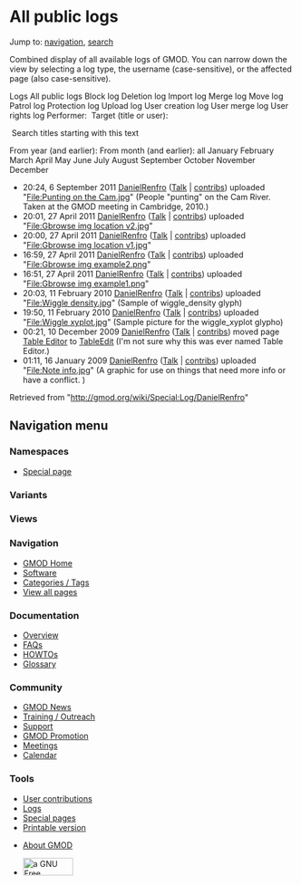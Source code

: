 <div id="mw-page-base" class="noprint">

</div>

<div id="mw-head-base" class="noprint">

</div>

<div id="content" class="mw-body" role="main">

<span id="top"></span>

<div id="mw-js-message" style="display:none;">

</div>



# <span dir="auto">All public logs</span>

<div id="bodyContent">

<div id="contentSub">

</div>

<div id="jump-to-nav" class="mw-jump">

Jump to: [navigation](#mw-navigation), [search](#p-search)

</div>

<div id="mw-content-text">

Combined display of all available logs of GMOD. You can narrow down the
view by selecting a log type, the username (case-sensitive), or the
affected page (also case-sensitive).

Logs All public logs Block log Deletion log Import log Merge log Move
log Patrol log Protection log Upload log User creation log User merge
log User rights log <span style="white-space: nowrap">Performer: </span>
<span style="white-space: nowrap">Target (title or user): </span>

 Search titles starting with this text

From year (and earlier): From month (and earlier): all January February
March April May June July August September October November December

- 20:24, 6 September 2011
  <a href="/wiki/User:DanielRenfro" class="mw-userlink"
  title="User:DanielRenfro">DanielRenfro</a>
  <span class="mw-usertoollinks">(<a
  href="/mediawiki/index.php?title=User_talk:DanielRenfro&amp;action=edit&amp;redlink=1"
  class="new"
  title="User talk:DanielRenfro (page does not exist)">Talk</a> \|
  [contribs](/wiki/Special:Contributions/DanielRenfro "Special:Contributions/DanielRenfro"))</span>
  uploaded "[File:Punting on the
  Cam.jpg](/wiki/File:Punting_on_the_Cam.jpg "File:Punting on the Cam.jpg")"
  <span class="comment">(People "punting" on the Cam River. Taken at the
  GMOD meeting in Cambridge, 2010.)</span>
- 20:01, 27 April 2011
  <a href="/wiki/User:DanielRenfro" class="mw-userlink"
  title="User:DanielRenfro">DanielRenfro</a>
  <span class="mw-usertoollinks">(<a
  href="/mediawiki/index.php?title=User_talk:DanielRenfro&amp;action=edit&amp;redlink=1"
  class="new"
  title="User talk:DanielRenfro (page does not exist)">Talk</a> \|
  [contribs](/wiki/Special:Contributions/DanielRenfro "Special:Contributions/DanielRenfro"))</span>
  uploaded "[File:Gbrowse img location
  v2.jpg](/wiki/File:Gbrowse_img_location_v2.jpg "File:Gbrowse img location v2.jpg")"
- 20:00, 27 April 2011
  <a href="/wiki/User:DanielRenfro" class="mw-userlink"
  title="User:DanielRenfro">DanielRenfro</a>
  <span class="mw-usertoollinks">(<a
  href="/mediawiki/index.php?title=User_talk:DanielRenfro&amp;action=edit&amp;redlink=1"
  class="new"
  title="User talk:DanielRenfro (page does not exist)">Talk</a> \|
  [contribs](/wiki/Special:Contributions/DanielRenfro "Special:Contributions/DanielRenfro"))</span>
  uploaded "[File:Gbrowse img location
  v1.jpg](/wiki/File:Gbrowse_img_location_v1.jpg "File:Gbrowse img location v1.jpg")"
- 16:59, 27 April 2011
  <a href="/wiki/User:DanielRenfro" class="mw-userlink"
  title="User:DanielRenfro">DanielRenfro</a>
  <span class="mw-usertoollinks">(<a
  href="/mediawiki/index.php?title=User_talk:DanielRenfro&amp;action=edit&amp;redlink=1"
  class="new"
  title="User talk:DanielRenfro (page does not exist)">Talk</a> \|
  [contribs](/wiki/Special:Contributions/DanielRenfro "Special:Contributions/DanielRenfro"))</span>
  uploaded "[File:Gbrowse img
  example2.png](/wiki/File:Gbrowse_img_example2.png "File:Gbrowse img example2.png")"
- 16:51, 27 April 2011
  <a href="/wiki/User:DanielRenfro" class="mw-userlink"
  title="User:DanielRenfro">DanielRenfro</a>
  <span class="mw-usertoollinks">(<a
  href="/mediawiki/index.php?title=User_talk:DanielRenfro&amp;action=edit&amp;redlink=1"
  class="new"
  title="User talk:DanielRenfro (page does not exist)">Talk</a> \|
  [contribs](/wiki/Special:Contributions/DanielRenfro "Special:Contributions/DanielRenfro"))</span>
  uploaded "[File:Gbrowse img
  example1.png](/wiki/File:Gbrowse_img_example1.png "File:Gbrowse img example1.png")"
- 20:03, 11 February 2010
  <a href="/wiki/User:DanielRenfro" class="mw-userlink"
  title="User:DanielRenfro">DanielRenfro</a>
  <span class="mw-usertoollinks">(<a
  href="/mediawiki/index.php?title=User_talk:DanielRenfro&amp;action=edit&amp;redlink=1"
  class="new"
  title="User talk:DanielRenfro (page does not exist)">Talk</a> \|
  [contribs](/wiki/Special:Contributions/DanielRenfro "Special:Contributions/DanielRenfro"))</span>
  uploaded "[File:Wiggle
  density.jpg](/wiki/File:Wiggle_density.jpg "File:Wiggle density.jpg")"
  <span class="comment">(Sample of wiggle_density glyph)</span>
- 19:50, 11 February 2010
  <a href="/wiki/User:DanielRenfro" class="mw-userlink"
  title="User:DanielRenfro">DanielRenfro</a>
  <span class="mw-usertoollinks">(<a
  href="/mediawiki/index.php?title=User_talk:DanielRenfro&amp;action=edit&amp;redlink=1"
  class="new"
  title="User talk:DanielRenfro (page does not exist)">Talk</a> \|
  [contribs](/wiki/Special:Contributions/DanielRenfro "Special:Contributions/DanielRenfro"))</span>
  uploaded "[File:Wiggle
  xyplot.jpg](/wiki/File:Wiggle_xyplot.jpg "File:Wiggle xyplot.jpg")"
  <span class="comment">(Sample picture for the wiggle_xyplot
  glypho)</span>
- 00:21, 10 December 2009
  <a href="/wiki/User:DanielRenfro" class="mw-userlink"
  title="User:DanielRenfro">DanielRenfro</a>
  <span class="mw-usertoollinks">(<a
  href="/mediawiki/index.php?title=User_talk:DanielRenfro&amp;action=edit&amp;redlink=1"
  class="new"
  title="User talk:DanielRenfro (page does not exist)">Talk</a> \|
  [contribs](/wiki/Special:Contributions/DanielRenfro "Special:Contributions/DanielRenfro"))</span>
  moved page
  <a href="/mediawiki/index.php?title=Table_Editor&amp;redirect=no"
  class="mw-redirect" title="Table Editor">Table Editor</a> to
  [TableEdit](/wiki/TableEdit "TableEdit") <span class="comment">(I'm
  not sure why this was ever named Table Editor.)</span>
- 01:11, 16 January 2009
  <a href="/wiki/User:DanielRenfro" class="mw-userlink"
  title="User:DanielRenfro">DanielRenfro</a>
  <span class="mw-usertoollinks">(<a
  href="/mediawiki/index.php?title=User_talk:DanielRenfro&amp;action=edit&amp;redlink=1"
  class="new"
  title="User talk:DanielRenfro (page does not exist)">Talk</a> \|
  [contribs](/wiki/Special:Contributions/DanielRenfro "Special:Contributions/DanielRenfro"))</span>
  uploaded "[File:Note
  info.jpg](/wiki/File:Note_info.jpg "File:Note info.jpg")"
  <span class="comment">(A graphic for use on things that need more info
  or have a conflict. )</span>

</div>

<div class="printfooter">

Retrieved from "<http://gmod.org/wiki/Special:Log/DanielRenfro>"

</div>

<div id="catlinks" class="catlinks catlinks-allhidden">

</div>

<div class="visualClear">

</div>

</div>

</div>

<div id="mw-navigation">

## Navigation menu

<div id="mw-head">



<div id="left-navigation">

<div id="p-namespaces" class="vectorTabs" role="navigation"
aria-labelledby="p-namespaces-label">

### Namespaces

- <span id="ca-nstab-special">[Special
  page](/wiki/Special:Log/DanielRenfro "This is a special page, you cannot edit the page itself")</span>

</div>

<div id="p-variants" class="vectorMenu emptyPortlet" role="navigation"
aria-labelledby="p-variants-label">

### 

### Variants[](#)

<div class="menu">

</div>

</div>

</div>

<div id="right-navigation">

<div id="p-views" class="vectorTabs emptyPortlet" role="navigation"
aria-labelledby="p-views-label">

### Views

</div>



</div>



</div>

</div>

</div>

<div id="mw-panel">

<div id="p-logo" role="banner">

<a href="/wiki/Main_Page"
style="background-image: url(http://gmod.org/images/GMOD-cogs.png);"
title="Visit the main page"></a>

</div>

<div id="p-Navigation" class="portal" role="navigation"
aria-labelledby="p-Navigation-label">

### Navigation

<div class="body">

- <span id="n-GMOD-Home">[GMOD Home](/wiki/Main_Page)</span>
- <span id="n-Software">[Software](/wiki/GMOD_Components)</span>
- <span id="n-Categories-.2F-Tags">[Categories /
  Tags](/wiki/Categories)</span>
- <span id="n-View-all-pages">[View all
  pages](/wiki/Special:AllPages)</span>

</div>

</div>

<div id="p-Documentation" class="portal" role="navigation"
aria-labelledby="p-Documentation-label">

### Documentation

<div class="body">

- <span id="n-Overview">[Overview](/wiki/Overview)</span>
- <span id="n-FAQs">[FAQs](/wiki/Category:FAQ)</span>
- <span id="n-HOWTOs">[HOWTOs](/wiki/Category:HOWTO)</span>
- <span id="n-Glossary">[Glossary](/wiki/Glossary)</span>

</div>

</div>

<div id="p-Community" class="portal" role="navigation"
aria-labelledby="p-Community-label">

### Community

<div class="body">

- <span id="n-GMOD-News">[GMOD News](/wiki/GMOD_News)</span>
- <span id="n-Training-.2F-Outreach">[Training /
  Outreach](/wiki/Training_and_Outreach)</span>
- <span id="n-Support">[Support](/wiki/Support)</span>
- <span id="n-GMOD-Promotion">[GMOD
  Promotion](/wiki/GMOD_Promotion)</span>
- <span id="n-Meetings">[Meetings](/wiki/Meetings)</span>
- <span id="n-Calendar">[Calendar](/wiki/Calendar)</span>

</div>

</div>

<div id="p-tb" class="portal" role="navigation"
aria-labelledby="p-tb-label">

### Tools

<div class="body">

- <span id="t-contributions">[User
  contributions](/wiki/Special:Contributions/DanielRenfro "A list of contributions of this user")</span>
- <span id="t-log">[Logs](/wiki/Special:Log/DanielRenfro)</span>
- <span id="t-specialpages"><a href="/wiki/Special:SpecialPages" accesskey="q"
  title="A list of all special pages [q]">Special pages</a></span>
- <span id="t-print"><a
  href="/mediawiki/index.php?title=Special:Log/DanielRenfro&amp;printable=yes"
  rel="alternate" accesskey="p"
  title="Printable version of this page [p]">Printable version</a></span>

</div>

</div>

</div>

</div>

<div id="footer" role="contentinfo">

- <span id="footer-places-about">[About
  GMOD](/wiki/GMOD:About "GMOD:About")</span>

<!-- -->

- <span id="footer-copyrightico">[<img src="http://www.gnu.org/graphics/gfdl-logo-small.png" width="88"
  height="31" alt="a GNU Free Documentation License" />](http://www.gnu.org/licenses/fdl-1.3.html)</span>




</div>
